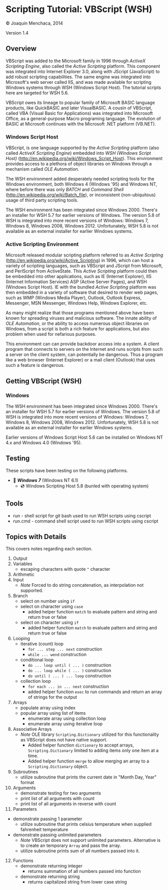 # Scripting Tutorial: VBScript (WSH)

© Joaquin Menchaca, 2014

Version 1.4

## Overview

VBScript was added to the Microsoft family in 1996 through *ActiveX Scripting Engine*, also called the *Active Scripting* platform.  This component was integrated into Internet Explorer 3.0, along with JScript (JavaScript) to add robust scripting capabilities.  The same engine was integrated into Microsoft's web server called IIS, and was made available for scripting Windows systems through WSH (Windows Script Host).  The tutorial scripts here are targeted for WSH 5.6.

VBScript owes its lineage to popular family of Microsoft BASIC language products, like QuickBASIC and later VisualBASIC.  A cousin of VBScript, called VBA (Visual Basic for Applications) was integrated into Microsoft Office, as a general-purpose Macro programing language.  The evolution of BASIC at Microsoft continues with the Microsoft .NET platform (VB.NET).

### Windows Script Host

VBScript, is one language supported by the *Active Scripting* platform (also called *ActiveX Scripting Engine*) embedded into *WSH (Windows Script Host)* (http://en.wikipedia.org/wiki/Windows_Script_Host).  This environment provides access to a plethora of object libraries on Windows through a mechanism called *OLE Automation*.  

The WSH environment added desperately needed scripting tools for the Windows environment, both Windows 4 (Windows '95) and Windows NT, where before there was only *BATCH* and *Command Shell* (http://en.wikipedia.org/wiki/Batch_file), or inconsistent (non-ubiquitous) usage of third party scripting tools.

The WSH environment has been integrated since Windows 2000.  There's an installer for WSH 5.7 for earlier versions of Windows.  The version 5.8 of WSH is integrated into more recent versions of Windows: Windows 7, Windows 8, Windows 2008, Windows 2012.  Unfortunately, WSH 5.8 is not available as an external installer for earlier Windows systems.

### Active Scripting Environment

Microsoft released modular scripting platform referred to as *Active Scripting* (http://en.wikipedia.org/wiki/Active_Scripting) in 1996, which can host a variety of scripting languages, such as VBScript and JScript from Microsoft, and PerlScript from ActiveState.  This *Active Scripting* platform could then be embedded into other applications, such as IE (Internet Explorer), IIS (Internet Information Services) ASP (Active Server Pages), and WSH (Windows Script Host).  IE with the bundled *Active Scripting* platform was then embedded in a variety of software that desired to render web pages, such as WMP (Windows Media Player), Outlook, Outlook Express, Messenger, MSN Messenger, Windows Help, Windows Explorer, etc.

As many might realize that those programs mentioned above have been known for spreading viruses and malicious software.  The innate ability of *OLE Automation*, or the ability to access numerous object libraries on Windows, from a script is both a rich feature for applications, but also problem when used for nefarious purposes.

This environment can can provide backdoor access into a system.  A client program that connects to servers on the Internet and runs scripts from such a server on the client system, can potentially be dangerous.  Thus a program like a web browser (Internet Explorer) or a mail client (Outlook) that uses such a feature is dangerous.

## Getting VBScript (WSH)

### Windows

The WSH environment has been integrated since Windows 2000.  There's an installer for WSH 5.7 for earlier versions of Windows.  The version 5.8 of WSH is integrated into more recent versions of Windows: Windows 7, Windows 8, Windows 2008, Windows 2012.  Unfortunately, WSH 5.8 is not available as an external installer for earlier Windows systems.

Earlier versions of Windows Script Host 5.6 can be installed on Windows NT 4.x and Windows 4.0 (Windows '95).

## Testing

These scripts have been testing on the following platforms.

* :dvd: *__Windows 7__* (Windows NT 6.1)
  * :cd: Windows Scripting Host 5.8 (bunled with operating system)

## Tools

* run - shell script for git bash used to run WSH scripts using cscript
* run.cmd - command shell script used to run WSH scripts using cscript

## Topics with Details

This covers notes regarding each section.

1. Output
2. Variables
   * escaping characters with quote ```"``` character
3. Arithmetic
4. Input
   * *Note* Forced to do string concatenation, as interpolation not supported.
5. Branch
   * select on number using ```if```
   * select on character using ```case```
     * added helper function ```match``` to evaluate pattern and string and return true or false
   * select on character using ```if```
     * added helper function ```match``` to evaluate pattern and string and return true or false  
6. Looping
   * iterative (count) loop
     * ```for ... step ... next``` construction
     * ```while ... wend``` construction
   * conditional loop
     * ```do ... loop until ( ... )``` construction
     * ```do ... loop while ( ... )``` construction
     * ```do until ( ... ) ... loop``` construction
   * collection loop
     * ```for each ... in ... next``` construction
     * added helper function ```exec``` to run commands and return an array of strings for the output
7. Arrays
   * populate array using index
   * popular array using list of items
     * enumerate array using collection loop
     * enumerate array using iterative loop
8. Associative Arrays
   * *Note* OLE library ```Scripting.Dictionary``` utilized for this functionality as VBScript does not have native support.
     * Added helper function ```dictionary``` to accept arrays, ```Scripting.Dictionary``` limited to adding items only one item at a time.
     * Added helper function ```merge``` to allow merging an array to a ```Scripting.Dictionary``` object.
9. Subroutines
   * utilize subroutine that prints the current date in "Month Day, Year" format
10. Arguments
    * demonstrate testing for two arguments
    * print list of all arguments with count
    * print list of all arguments in reverse with count
11. Parameters
   * demonstrate passing 1 parameter
     * utilize subroutine that prints celsius temperature when supplied fahrenheit temperature
   * demonstrate passing unlimited parameters
     * *Note* VBScript does not support unlimited parameters.  Alternative is to create an temporary ```Array``` and pass the array.
     * utilize subroutine prints sum of all numbers passed into it.
12. Functions
    * demonstrate returning integer
      * returns summation of all numbers passed into function
    * demonstrate returning string
      * returns capitalized string from lower case string
